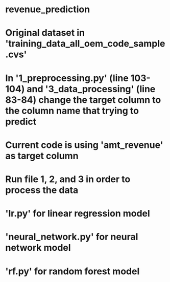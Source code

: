 # revenue_prediction

# Original dataset in 'training_data_all_oem_code_sample.cvs'

# In '1_preprocessing.py' (line 103-104) and '3_data_processing' (line 83-84) change the target column to the column name that trying to predict 
# Current code is using 'amt_revenue' as target column

# Run file 1, 2, and 3 in order to process the data

# 'lr.py' for linear regression model 
# 'neural_network.py' for neural network model 
# 'rf.py' for random forest model 